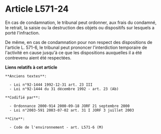 # Article L571-24

En cas de condamnation, le tribunal peut ordonner, aux frais du condamné, le retrait, la saisie ou la destruction des objets
ou dispositifs sur lesquels a porté l'infraction.

De même, en cas de condamnation pour non respect des dispositions de l'article L. 571-6, le tribunal peut prononcer
l'interdiction temporaire de l'activité en cause jusqu'à ce que les dispositions auxquelles il a été contrevenu aient été
respectées.

**Liens relatifs à cet article**

	**Anciens textes**:

	  - Loi n°92-1444 1992-12-31 art. 23 III
	  - Loi n°92-1444 du 31 décembre 1992 - art. 23 (Ab)

	**Codifié par**:

	  - Ordonnance 2000-914 2000-09-18 JORF 21 septembre 2000
	  - Loi n°2003-591 2003-07-02 art. 31 I JORF 3 juillet 2003

	**Cite**:

	  - Code de l'environnement - art. L571-6 (M)

